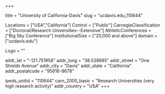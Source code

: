 
+++

title = "University of California-Davis"
slug = "ucdavis.edu_110644"

Locations = ["USA","California"]
Control = ["Public"]
CarnegieClassification = ["Doctoral/Research Universities--Extensive"]
AthleticConferences = ["Big Sky Conference"]
InstitutionalSize = ["20,000 and above"]
domain = ["ucdavis.edu"]

Logo = ""

addr_lat = "-121.751958"
addr_long = "38.539895"
addr_street = "One Shields Avenue"
addr_city = "Davis"
addr_state = "California"
addr_postalcode = "95616-8678"

ipeds_unitid = "110644"
carn_2000_basic = "Research Universities (very high research activity)"
addr_country = "USA"
+++
    
